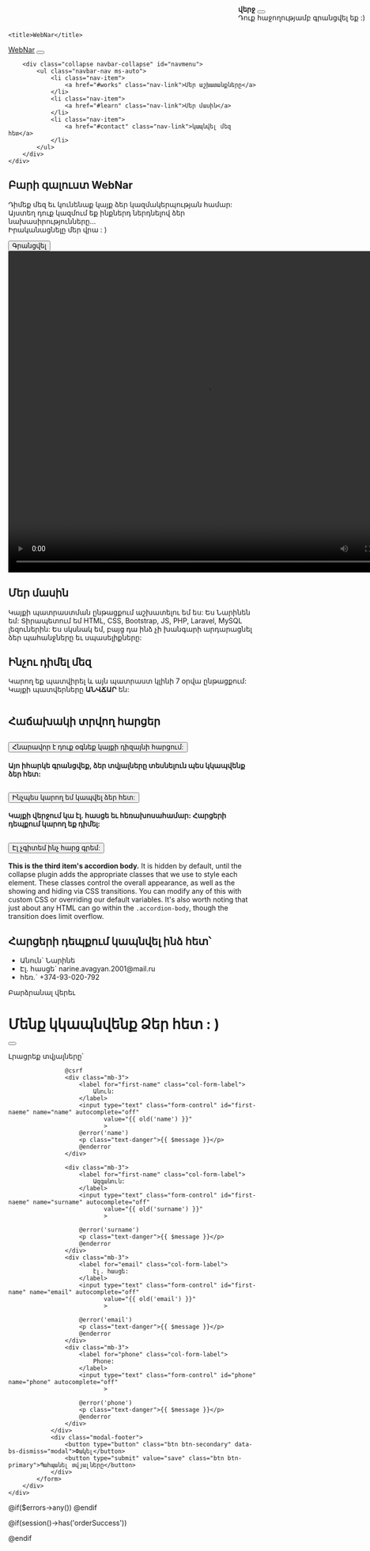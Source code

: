 
<!DOCTYPE html>
<html lang="en">
<head>
    <meta charset="UTF-8">
    <meta http-equiv="X-UA-Compatible" content="IE=edge">
    <meta name="viewport" content="width=device-width, initial-scale=1.0">
    <link rel="stylesheet" href="https://cdn.jsdelivr.net/npm/bootstrap@5.2.2/dist/css/bootstrap.min.css">
    <script src="https://cdn.jsdelivr.net/npm/bootstrap@5.2.2/dist/js/bootstrap.bundle.min.js"></script>
    <script src="https://api.mapbox.com/mapbox-gl-js/v2.1.1/mapbox-gl.js"></script>
    <!-- <script src="//cdnjs.cloudflare.com/ajax/libs/ScrollMagic/2.0.7/ScrollMagic.min.js"></script> -->
    <!-- <script type="text/javascript" src="{{asset('js/home.js')}}"></script> -->
    <link rel="stylesheet" href="https://cdn.jsdelivr.net/npm/bootstrap-icons@1.3.0/font/bootstrap-icons.css">
    <link rel="stylesheet" href="https://api.mapbox.com/mapbox-gl-js/v2.1.1/mapbox-gl.css">
    <link rel="stylesheet" href="{{ asset('css/home.css') }}">
    
    <title>WebNar</title>
</head>
<body>
<!-- Navbar -->
<nav class="navbar navbar-expand-lg  navbar-dark py-3 fixed-top">
    <div class="container">
        <a href="#" class="navbar-brand">WebNar</a>
        <button class="navbar-toggler"
                type="button"
                data-bs-toggle="collapse"
                data-bs-target="#navmenu"
        >
            <span class="navbar-toggler-icon"></span>
        </button>


        <div class="collapse navbar-collapse" id="navmenu">
            <ul class="navbar-nav ms-auto">
                <li class="nav-item">
                    <a href="#works" class="nav-link">Մեր աշխատանքները</a>
                </li>
                <li class="nav-item">
                    <a href="#learn" class="nav-link">Մեր մասին</a>
                </li>
                <li class="nav-item">
                    <a href="#contact" class="nav-link">կապնվել մեզ հետ</a>
                </li>
            </ul>
        </div>
    </div>
</nav>
<!-- Showcase -->
<section class=" text-light p-5 p-lg-8 pt-lg-5 text-center text-sm-start webnar">
    <div class="container-fluid p-5">
        <div class="d-sm-flex align-items-center justify-content-between p-5">
            <div class="text-start p-5">
                <h1>Բարի գալուստ <span class="text-primary">WebNar</span></h1>
                <p class="lead my-4">
                    Դիմեք մեզ եւ կունենաք կայք ձեր կազմակերպության համար:
                    Այստեղ դուք կազմում եք ինքներդ ներդնելով ձեր նախասիրությունները...<br>
                    Իրականացնելը մեր վրա : )
                </p>
                <button class="button btn btn-primary btn-lg "
                        id="registerBtn"
                        data-bs-toggle="modal"
                        data-bs-target="#enroll">Գրանցվել
                </button>
            </div>
            <div class="video">
                <video width="800" height="650" src="{{ asset('videos/video.mp4') }}" autoplay controls loop></video>
            </div>
        </div>
    </div>
</section>
<!-- Newsletter -->
<section class="bg-dark text-light p-5"></section>

<!-- Boxes =--------------  diteq mer ashxatanqneric----------------------- -->

<!-- <section class="p-5 id="works"">
  <div class="container">
    <div class="row text-center g-4">
      <h1>Դիտեք մեր աշխատանքներից</h1>
      <div class="col-md">
        <div class="card bg-dark text-light">
          <div class="card-body text center">
            <div class="h1 mb-3">
              <i class="bi bi-laptop"></i>
            </div>
            <h3 class="card-title mb-3">
              Virtual
            </h3>
            <p class="card-text">
              Lorem ipsum dolor sit amet, consectetur adipisicing elit. Sequi, velit.
            </p>
            <a href="#" class="btn btn-primary">Read More</a>
          </div>
        </div>
      </div>

      <div class="col-md">
        <div class="card bg-secondary text-light">
          <div class="card-body text center">
            <div class="h1 mb-3">
              <i class="bi bi-person-square"></i>
            </div>
            <h3 class="card-title mb-3">
              Hybrid
            </h3>
            <p class="card-text">
              Lorem ipsum dolor sit amet, consectetur adipisicing elit. Sequi, velit.
            </p>
            <a href="#" class="btn btn-dark">Read More</a>
          </div>
        </div>
      </div>
      <div class="col-md">
        <div class="card bg-dark text-light">
          <div class="card-body text center">
            <div class="h1 mb-3">
              <i class="bi bi-people"></i>
            </div>
            <h3 class="card-title mb-3">
              in person
            </h3>
            <p class="card-text">
              Lorem ipsum dolor sit amet, consectetur adipisicing elit. Sequi, velit.
            </p>
            <a href="#" class="btn btn-primary">Read More</a>
          </div>
        </div>
      </div>
    </div>
  </div>
</section> -->

<!-- Learn Sections -->
<section id="learn" class=" p-5 text-dark">
    <div class="container">
        <div class="row right align-items-center justify-content-between">
            <div class="col-md">
                <img src="{{ asset('images/BeFunky-sample.png') }}" class="img-fluid" alt="">
            </div>
            <div class="col-md p-5">
                <h2>Մեր մասին</h2>
                <p class="lead">
                    Կայքի պատրաստման ընթացքում աշխատելու եմ ես: Ես Նարինեն եմ: Տիրապետում եմ HTML, CSS, Bootstrap, JS,
                    PHP, Laravel, MySQL լեզուներին:
                    Ես սկսնակ եմ, բայց դա ինձ չի խանգարի արդարացնել ձեր պահանջները եւ սպասելիքները:</p>
                <!-- <a href="" class="btn btn-light mt-3">
                  <i class="bi bi-chervon-right"></i> Read more
              </a> -->
            </div>
        </div>
    </div>
</section>
<section id="learn" class="p-5 text-light">
    <div class="container">
        <div class="row left align-items-center justify-content-between">
            <div class="col-md p-5">
                <h2>Ինչու դիմել մեզ</h2>
                <p class="lead">
                    Կարող եք պատվիրել և այն պատրաստ կլինի 7 օրվա ընթացքում: Կայքի պատվերները <b>ԱՆՎՃԱՐ</b> են:
                </p>
                <!-- <a href="" class="btn btn-light mt-3">
                  <i class="bi bi-chervon-right"></i> Read more
              </a> -->
            </div>
            <div class="col-md">
                <img src="{{ asset('images/BeFunky-sample.png') }}" class="img-fluid" alt="">
            </div>
        </div>
    </div>
</section>


<!-- question accordian -->
<div class="harcer accordion" id="accordionPanelsStayOpenExample">
    <h2 class="text-center m-3">Հաճախակի տրվող հարցեր</h2>
    <div class="accordion-item "> 
        <h2 class="accordion-header" id="panelsStayOpen-headingOne">
            <button class="accordion-button m-3 " type="button" data-bs-toggle="collapse"
                    data-bs-target="#panelsStayOpen-collapseOne" aria-expanded="true"
                    aria-controls="panelsStayOpen-collapseOne">
                Հնարավոր է դուք օգնեք կայքի դիզայնի հարցում:
            </button>
        </h2>
        <div id="panelsStayOpen-collapseOne" class="accordion-collapse collapse show"
             aria-labelledby="panelsStayOpen-headingOne">
            <div class="accordion-body">
                <strong>Այո իհարկե գրանցվեք, ձեր տվյալները տեսնելուն պես կկապվենք ձեր հետ:</strong>
            </div>
        </div>
    </div>
    <div class="accordion-item">
        <h2 class="accordion-header" id="panelsStayOpen-headingTwo">
            <button class="accordion-button collapsed m-3" type="button" data-bs-toggle="collapse"
                    data-bs-target="#panelsStayOpen-collapseTwo" aria-expanded="false"
                    aria-controls="panelsStayOpen-collapseTwo">
                Ինչպես կարող եմ կապվել ձեր հետ:
            </button>
        </h2>
        <div id="panelsStayOpen-collapseTwo" class="accordion-collapse collapse"
             aria-labelledby="panelsStayOpen-headingTwo">
            <div class="accordion-body">
                <strong>Կայքի վերջում կա էլ. հասցե եւ հեռախոսահամար: Հարցերի դեպքում կարող եք դիմել:</strong>
            </div>
        </div>
    </div>
    <div class="accordion-item">
        <h2 class="accordion-header" id="panelsStayOpen-headingThree">
            <button class="accordion-button collapsed m-3" type="button" data-bs-toggle="collapse"
                    data-bs-target="#panelsStayOpen-collapseThree" aria-expanded="false"
                    aria-controls="panelsStayOpen-collapseThree">
                Էլ չգիտեմ ինչ հարց գրեմ:
            </button>
        </h2>
        <div id="panelsStayOpen-collapseThree" class="accordion-collapse collapse"
             aria-labelledby="panelsStayOpen-headingThree">
            <div class="accordion-body">
                <strong>This is the third item's accordion body.</strong> It is hidden by default, until the collapse
                plugin adds the appropriate classes that we use to style each element. These classes control the overall
                appearance, as well as the showing and hiding via CSS transitions. You can modify any of this with
                custom CSS or overriding our default variables. It's also worth noting that just about any HTML can go
                within the <code>.accordion-body</code>, though the transition does limit overflow.
            </div>
        </div>
    </div>
</div>


<!-- Contact and Map-->

<section class="p-5 mt-2 mb-2 text-light" id="contact">
    <div class="container color-#1a3561">
        <div class="info row g-4 ">
            <div class="col-md ">
                <h2 class="text-center mg-4 m-3">Հարցերի դեպքում կապնվել ինձ հետ՝</h2>
                <ul class="list-group list-group-flush lead">
                    <li class="list-group-item bg-transparent text-light m-3">
                        <span class="fw-bold">Անուն` </span>Նարինե
                    </li>
                    <li class="list-group-item bg-transparent text-light m-3">
            <span class="fw-bold">Էլ. հասցե` <span>narine.avagyan.2001@mail.ru
                    </li>
                    <li class="list-group-item bg-transparent text-light m-3">
                        <span class="fw-bold">հեռ.` </span>+374-93-020-792
                    </li>
                </ul>
            </div>
            <div class="col-md"></div>
        </div>
    </div>
</section>

<!-- footer -->

<footer class="footer p-2 text-white text-center position-relative">
    <div class="container">
        <p class="lead">Բարձրանալ վերեւ</p>
        <a href="#" class="position-absolute bottom-0 end-0 p-5">
            <i class="bi bi-arrow-up-circle h1"></i>
        </a>
    </div>

</footer>

<!-- Modal -->
<div class="modal fade" id="enroll" tabindex="-1" aria-labelledby="enrollLabel" aria-hidden="true">
    <div class="modal-dialog">
        <div class="modal-content">
            <div class="modal-header">
                <h1 class="modal-title fs-5" id="enrollLabel">Մենք կկապնվենք Ձեր հետ : )</h1>
                <button type="button" class="btn-close" data-bs-dismiss="modal" aria-label="Close"></button>
            </div>
            <form action="{{ route('home.register') }}" method="POST">
                <div class="modal-body">
                    <p class="lead">Լրացրեք տվյալները՝</p>

                    @csrf
                    <div class="mb-3">
                        <label for="first-name" class="col-form-label">
                            Անուն:
                        </label>
                        <input type="text" class="form-control" id="first-naeme" name="name" autocomplete="off"
                               value="{{ old('name') }}"
                               >
                        @error('name')
                        <p class="text-danger">{{ $message }}</p>
                        @enderror
                    </div>

                    <div class="mb-3">
                        <label for="first-name" class="col-form-label">
                            Ազգանուն:
                        </label>
                        <input type="text" class="form-control" id="first-naeme" name="surname" autocomplete="off"
                               value="{{ old('surname') }}"
                               >

                        @error('surname')
                        <p class="text-danger">{{ $message }}</p>
                        @enderror
                    </div>
                    <div class="mb-3">
                        <label for="email" class="col-form-label">
                            էլ. հասցե:
                        </label>
                        <input type="text" class="form-control" id="first-name" name="email" autocomplete="off"
                               value="{{ old('email') }}"
                               >

                        @error('email')
                        <p class="text-danger">{{ $message }}</p>
                        @enderror
                    </div>
                    <div class="mb-3">
                        <label for="phone" class="col-form-label">
                            Phone:
                        </label>
                        <input type="text" class="form-control" id="phone" name="phone" autocomplete="off"
                               >

                        @error('phone')
                        <p class="text-danger">{{ $message }}</p>
                        @enderror
                    </div>
                </div>
                <div class="modal-footer">
                    <button type="button" class="btn btn-secondary" data-bs-dismiss="modal">Փակել</button>
                    <button type="submit" value="save" class="btn btn-primary">Պահպանել տվյալները</button>
                </div>
            </form>
        </div>
    </div>
</div>

<script src="https://code.jquery.com/jquery-3.6.1.min.js"></script>

@if($errors->any())
    <script>
        $('#registerBtn').trigger('click');
    </script>
@endif

@if(session()->has('orderSuccess'))
    <div class="toast show bg-primary" style="position: fixed;top: 10px;right: 10px;z-index: 1031" role="alert" aria-live="assertive" aria-atomic="true">
        <div class="toast-header">
            <strong class="me-auto">վերջ</strong>
            <button type="button" class="btn-close" data-bs-dismiss="toast" aria-label="Close"></button>
        </div>
        <div class="toast-body bg-light">
            Դուք հաջողությամբ գրանցվել եք :)
        </div>
    </div>
@endif




</body>
</html>

